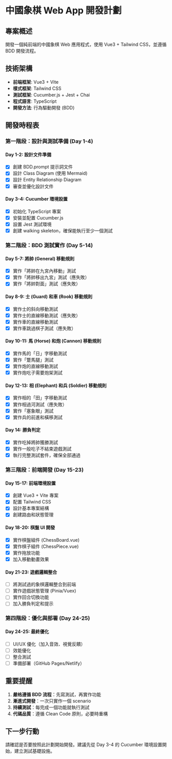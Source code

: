 # 中國象棋 Web App 開發計劃

## 專案概述
開發一個純前端的中國象棋 Web 應用程式，使用 Vue3 + Tailwind CSS，並遵循 BDD 開發流程。

## 技術架構
- **前端框架**: Vue3 + Vite
- **樣式框架**: Tailwind CSS
- **測試框架**: Cucumber.js + Jest + Chai
- **程式語言**: TypeScript
- **開發方法**: 行為驅動開發 (BDD)

## 開發時程表

### 第一階段：設計與測試準備 (Day 1-4)

#### Day 1-2: 設計文件準備
- [x] 創建 BDD.prompt 提示詞文件
- [x] 設計 Class Diagram (使用 Mermaid)
- [x] 設計 Entity Relationship Diagram
- [x] 審查並優化設計文件

#### Day 3-4: Cucumber 環境設置
- [x] 初始化 TypeScript 專案
- [x] 安裝並配置 Cucumber.js
- [x] 設置 Jest 測試環境
- [x] 創建 walking skeleton，確保能執行至少一個測試

### 第二階段：BDD 測試實作 (Day 5-14)

#### Day 5-7: 將帥 (General) 移動規則
- [x] 實作「將帥在九宮內移動」測試
- [x] 實作「將帥移出九宮」測試（應失敗）
- [x] 實作「將帥對面」測試（應失敗）

#### Day 8-9: 士 (Guard) 和車 (Rook) 移動規則
- [x] 實作士的斜向移動測試
- [x] 實作士的直線移動測試（應失敗）
- [x] 實作車的直線移動測試
- [x] 實作車跳過棋子測試（應失敗）

#### Day 10-11: 馬 (Horse) 和炮 (Cannon) 移動規則
- [x] 實作馬的「日」字移動測試
- [x] 實作「蹩馬腿」測試
- [x] 實作炮的直線移動測試
- [x] 實作炮吃子需要炮架測試

#### Day 12-13: 相 (Elephant) 和兵 (Soldier) 移動規則
- [x] 實作相的「田」字移動測試
- [x] 實作相過河測試（應失敗）
- [x] 實作「塞象眼」測試
- [x] 實作兵的前進和橫移測試

#### Day 14: 勝負判定
- [x] 實作吃掉將帥獲勝測試
- [x] 實作一般吃子不結束遊戲測試
- [x] 執行完整測試套件，確保全部通過

### 第三階段：前端開發 (Day 15-23)

#### Day 15-17: 前端環境設置
- [x] 創建 Vue3 + Vite 專案
- [x] 配置 Tailwind CSS
- [x] 設計基本專案結構
- [x] 創建路由和狀態管理

#### Day 18-20: 棋盤 UI 開發
- [x] 實作棋盤組件 (ChessBoard.vue)
- [x] 實作棋子組件 (ChessPiece.vue)
- [x] 實作拖放功能
- [x] 加入移動動畫效果

#### Day 21-23: 遊戲邏輯整合
- [ ] 將測試過的象棋邏輯整合到前端
- [ ] 實作遊戲狀態管理 (Pinia/Vuex)
- [ ] 實作回合切換功能
- [ ] 加入勝負判定和提示

### 第四階段：優化與部署 (Day 24-25)

#### Day 24-25: 最終優化
- [ ] UI/UX 優化（加入音效、視覺反饋）
- [ ] 效能優化
- [ ] 整合測試
- [ ] 準備部署（GitHub Pages/Netlify）

## 重要提醒

1. **嚴格遵循 BDD 流程**：先寫測試，再實作功能
2. **漸進式開發**：一次只實作一個 scenario
3. **持續測試**：每完成一個功能就執行測試
4. **代碼品質**：遵循 Clean Code 原則，必要時重構

## 下一步行動

請確認是否要按照此計劃開始開發。建議先從 Day 3-4 的 Cucumber 環境設置開始，建立測試基礎設施。